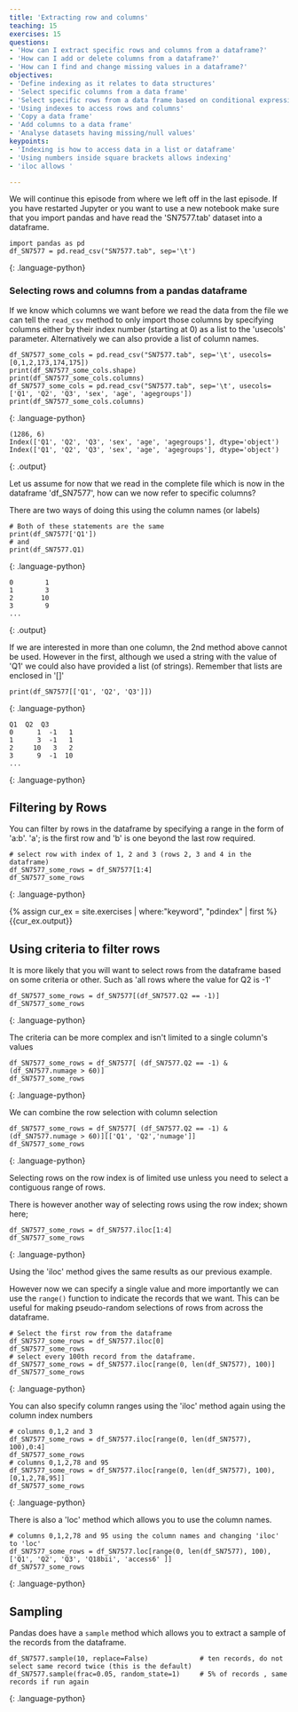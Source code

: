 ```yaml
---
title: 'Extracting row and columns'
teaching: 15
exercises: 15
questions:
- 'How can I extract specific rows and columns from a dataframe?'
- 'How can I add or delete columns from a dataframe?'
- 'How can I find and change missing values in a dataframe?'
objectives:
- 'Define indexing as it relates to data structures'
- 'Select specific columns from a data frame'
- 'Select specific rows from a data frame based on conditional expressions'
- 'Using indexes to access rows and columns'
- 'Copy a data frame'
- 'Add columns to a data frame'
- 'Analyse datasets having missing/null values'
keypoints:
- 'Indexing is how to access data in a list or dataframe'
- 'Using numbers inside square brackets allows indexing'
- 'iloc allows '

---
```


We will continue this episode from where we left off in the last episode. If you have restarted Jupyter or you want to use a new notebook make sure that you import pandas and have read the 'SN7577.tab' dataset into a dataframe.

~~~
import pandas as pd
df_SN7577 = pd.read_csv("SN7577.tab", sep='\t')
~~~
{: .language-python}

### Selecting rows and columns from a pandas dataframe

If we know which columns we want before we read the data from the file we can tell the `read_csv` method to only import those columns by specifying columns either by their index number (starting at 0) as a list to the 'usecols' parameter. Alternatively we can also provide a list of column names.  

~~~
df_SN7577_some_cols = pd.read_csv("SN7577.tab", sep='\t', usecols= [0,1,2,173,174,175])
print(df_SN7577_some_cols.shape)
print(df_SN7577_some_cols.columns)
df_SN7577_some_cols = pd.read_csv("SN7577.tab", sep='\t', usecols= ['Q1', 'Q2', 'Q3', 'sex', 'age', 'agegroups'])
print(df_SN7577_some_cols.columns)
~~~
{: .language-python}

~~~
(1286, 6)
Index(['Q1', 'Q2', 'Q3', 'sex', 'age', 'agegroups'], dtype='object')
Index(['Q1', 'Q2', 'Q3', 'sex', 'age', 'agegroups'], dtype='object')
~~~
{: .output}

Let us assume for now that we read in the complete file which is now in the dataframe 'df_SN7577', how can we now refer to specific columns?

There are two ways of doing this using the column names (or labels)

~~~
# Both of these statements are the same
print(df_SN7577['Q1'])
# and
print(df_SN7577.Q1)
~~~
{: .language-python}

~~~
0        1
1        3
2       10
3        9
...
~~~
{: .output}

If we are interested in more than one column, the 2nd method above cannot be used. However in the first, although we used a string with the value of 'Q1' we could also have provided a list (of strings). Remember that lists are enclosed in '[]'

~~~
print(df_SN7577[['Q1', 'Q2', 'Q3']])
~~~
{: .language-python}

~~~
Q1  Q2  Q3
0      1  -1   1
1      3  -1   1
2     10   3   2
3      9  -1  10
...
~~~
{: .language-python}




## Filtering by Rows

You can filter by rows in the dataframe by specifying a range in the form of 'a:b'. 'a'; is the first row and 'b' is one beyond the last row required.

~~~
# select row with index of 1, 2 and 3 (rows 2, 3 and 4 in the dataframe)
df_SN7577_some_rows = df_SN7577[1:4]
df_SN7577_some_rows
~~~
{: .language-python}

{% assign cur_ex = site.exercises | where:"keyword", "pdindex" | first %}
{{cur_ex.output}}

## Using criteria to filter rows

It is more likely that you will want to select rows from the dataframe based on some criteria or other. Such as 'all rows where the value for Q2 is -1'


~~~
df_SN7577_some_rows = df_SN7577[(df_SN7577.Q2 == -1)]
df_SN7577_some_rows
~~~
{: .language-python}

The criteria can be more complex and isn't limited to a single column's values

~~~
df_SN7577_some_rows = df_SN7577[ (df_SN7577.Q2 == -1) & (df_SN7577.numage > 60)]
df_SN7577_some_rows
~~~
{: .language-python}

We can combine the row selection with column selection

~~~
df_SN7577_some_rows = df_SN7577[ (df_SN7577.Q2 == -1) & (df_SN7577.numage > 60)][['Q1', 'Q2','numage']]
df_SN7577_some_rows
~~~
{: .language-python}

Selecting rows on the row index is of limited use unless you need to select a contiguous range of rows.

There is however another way of selecting rows using the row index; shown here;

~~~
df_SN7577_some_rows = df_SN7577.iloc[1:4]
df_SN7577_some_rows
~~~
{: .language-python}

Using the 'iloc' method gives the same results as our previous example.

However now we can specify a single value and more importantly we can use the `range()` function to indicate the records that we want. This can be useful for making pseudo-random selections of rows from across the dataframe.

~~~
# Select the first row from the dataframe
df_SN7577_some_rows = df_SN7577.iloc[0]
df_SN7577_some_rows
# select every 100th record from the dataframe.
df_SN7577_some_rows = df_SN7577.iloc[range(0, len(df_SN7577), 100)]
df_SN7577_some_rows
~~~
{: .language-python}

You can also specify column ranges using the 'iloc' method again using the column index numbers

~~~
# columns 0,1,2 and 3
df_SN7577_some_rows = df_SN7577.iloc[range(0, len(df_SN7577), 100),0:4]
df_SN7577_some_rows
# columns 0,1,2,78 and 95
df_SN7577_some_rows = df_SN7577.iloc[range(0, len(df_SN7577), 100),[0,1,2,78,95]]
df_SN7577_some_rows
~~~
{: .language-python}

There is also a 'loc' method which allows you to use the column names.

~~~
# columns 0,1,2,78 and 95 using the column names and changing 'iloc' to 'loc'
df_SN7577_some_rows = df_SN7577.loc[range(0, len(df_SN7577), 100),['Q1', 'Q2', 'Q3', 'Q18bii', 'access6' ]]
df_SN7577_some_rows
~~~
{: .language-python}

## Sampling

Pandas does have a `sample` method which allows you to extract a sample of the records from the dataframe.

~~~
df_SN7577.sample(10, replace=False)             # ten records, do not select same record twice (this is the default)
df_SN7577.sample(frac=0.05, random_state=1)     # 5% of records , same records if run again
~~~
{: .language-python}

